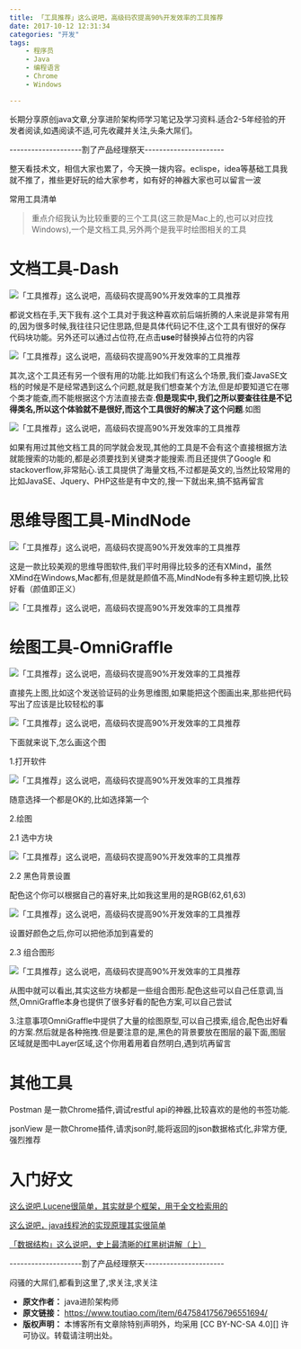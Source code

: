 ```yaml
---
title: 「工具推荐」这么说吧，高级码农提高90%开发效率的工具推荐
date: 2017-10-12 12:31:34
categories: "开发"
tags:
	- 程序员
	- Java
	- 编程语言
	- Chrome
	- Windows

---
```


长期分享原创java文章,分享进阶架构师学习笔记及学习资料.适合2-5年经验的开发者阅读,如遇阅读不适,可先收藏并关注,头条大屌们。

\--------------------割了产品经理祭天----------------------

整天看技术文，相信大家也累了，今天换一拨内容。eclispe，idea等基础工具我就不推了，推些更好玩的给大家参考，如有好的神器大家也可以留言一波  


常用工具清单

> 重点介绍我认为比较重要的三个工具(这三款是Mac上的,也可以对应找Windows),一个是文档工具,另外两个是我平时绘图相关的工具

# **文档工具-Dash** #

![「工具推荐」这么说吧，高级码农提高90%开发效率的工具推荐][90]

都说文档在手,天下我有.这个工具对于我这种喜欢前后端折腾的人来说是非常有用的,因为很多时候,我往往只记住思路,但是具体代码记不住,这个工具有很好的保存代码块功能。另外还可以通过占位符,在点击**use**时替换掉占位符的内容

![「工具推荐」这么说吧，高级码农提高90%开发效率的工具推荐][90 1]

其次,这个工具还有另一个很有用的功能.比如我们有这么个场景,我们查JavaSE文档的时候是不是经常遇到这么个问题,就是我们想查某个方法,但是却要知道它在哪个类才能查,而不能根据这个方法直接去查.**但是现实中,我们之所以要查往往是不记得类名,所以这个体验就不是很好,而这个工具很好的解决了这个问题**.如图

![「工具推荐」这么说吧，高级码农提高90%开发效率的工具推荐][90 2]

如果有用过其他文档工具的同学就会发现,其他的工具是不会有这个直接根据方法就能搜索的功能的,都是必须要找到关键类才能搜索.而且还提供了Google 和stackoverflow,非常贴心.该工具提供了海量文档,不过都是英文的,当然比较常用的比如JavaSE、Jquery、PHP这些是有中文的,搜一下就出来,搞不掂再留言  


# 思维导图工具-MindNode #

![「工具推荐」这么说吧，高级码农提高90%开发效率的工具推荐][90 3]

这是一款比较美观的思维导图软件,我们平时用得比较多的还有XMind，虽然XMind在Windows,Mac都有,但是就是颜值不高,MindNode有多种主题切换,比较好看（颜值即正义）

![「工具推荐」这么说吧，高级码农提高90%开发效率的工具推荐][90 4]

# 绘图工具-OmniGraffle #

![「工具推荐」这么说吧，高级码农提高90%开发效率的工具推荐][90 5]

直接先上图,比如这个发送验证码的业务思维图,如果能把这个图画出来,那些把代码写出了应该是比较轻松的事

![「工具推荐」这么说吧，高级码农提高90%开发效率的工具推荐][90 6]

下面就来说下,怎么画这个图

1.打开软件

![「工具推荐」这么说吧，高级码农提高90%开发效率的工具推荐][90 7]

随意选择一个都是OK的,比如选择第一个

2.绘图

2.1 选中方块

![「工具推荐」这么说吧，高级码农提高90%开发效率的工具推荐][90 8]

2.2 黑色背景设置

配色这个你可以根据自己的喜好来,比如我这里用的是RGB(62,61,63)

![「工具推荐」这么说吧，高级码农提高90%开发效率的工具推荐][90 9]

设置好颜色之后,你可以把他添加到喜爱的

2.3 组合图形

![「工具推荐」这么说吧，高级码农提高90%开发效率的工具推荐][90 10]

从图中就可以看出,其实这些方块都是一些组合图形.配色这些可以自己任意调,当然,OmniGraffle本身也提供了很多好看的配色方案,可以自己尝试

3.注意事项OmniGraffle中提供了大量的绘图原型,可以自己摸索,组合,配色出好看的方案.然后就是各种拖拽.但是要注意的是,黑色的背景要放在图层的最下面,图层区域就是图中Layer区域,这个你用着用着自然明白,遇到坑再留言

# **其他工具** #

Postman 是一款Chrome插件,调试restful api的神器,比较喜欢的是他的书签功能.

jsonView 是一款Chrome插件,请求json时,能将返回的json数据格式化,非常方便,强烈推荐

# 入门好文    #

[这么说吧,Lucene很简单，其实就是个框架，用于全文检索用的][Lucene]  


[这么说吧，java线程池的实现原理其实很简单][java]  


[「数据结构」这么说吧，史上最清晰的红黑树讲解（上）][Link 1]  


\--------------------割了产品经理祭天----------------------

闷骚的大屌们,都看到这里了,求关注,求关注


[90]: /pro/os/crawler/EVVN-MRIA-NFIE.jpg
[90 1]: /pro/os/crawler/QV6R-QAZE-ZFYV.jpg
[90 2]: /pro/os/crawler/QIMN-A3IE-R7ZE.jpg
[90 3]: /pro/os/crawler/UFEZ-IMUQ-BFBF.jpg
[90 4]: /pro/os/crawler/7VY7-ZU6B-IYYE.jpg
[90 5]: /pro/os/crawler/NBBF-2YEN-ZABV.jpg
[90 6]: /pro/os/crawler/BF2M-FJMA-EBBV.jpg
[90 7]: /pro/os/crawler/IRBJ-BIVZ-RFMZ.jpg
[90 8]: /pro/os/crawler/QUMA-JNZE-AQA3.jpg
[90 9]: /pro/os/crawler/MNUE-2UJB-JYFM.jpg
[90 10]: /pro/os/crawler/YU2Y-327B-2MUJ.jpg
[Lucene]: http://m.toutiao.com/i6470725919550997006/?group_id=6470725919550997006&amp;group_flags=0
[java]: http://m.toutiao.com/i6475526530616263181/?group_id=6475526530616263181&amp;group_flags=0
[Link 1]: http://m.toutiao.com/i6476318901062861325/?group_id=6476318901062861325&amp;group_flags=0
 *  **原文作者：** java进阶架构师
 *  **原文链接：** https://www.toutiao.com/item/6475841756796551694/
 *  **版权声明：** 本博客所有文章除特别声明外，均采用 [CC BY-NC-SA 4.0][] 许可协议。转载请注明出处。